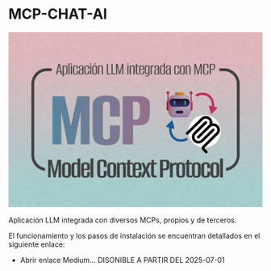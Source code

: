 # MCP-CHAT-AI
![imagen](https://github.com/bernabeudario/MCP-CHAT-AI/blob/main/img-portada.jpg?raw=true)

Aplicación LLM integrada con diversos MCPs, propios y de terceros.

El funcionamiento y los pasos de instalación se encuentran detallados en el siguiente enlace:
* Abrir enlace Medium... DISONIBLE A PARTIR DEL 2025-07-01
